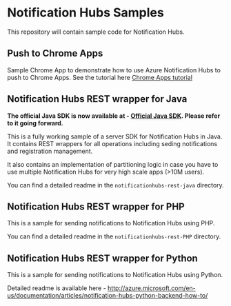 # Notification Hubs Samples

This repository will contain sample code for Notification Hubs.

## Push to Chrome Apps
Sample Chrome App to demonstrate how to use Azure Notification Hubs to push to Chrome Apps. See the tutorial here [Chrome Apps tutorial]

## Notification Hubs REST wrapper for Java

**The official Java SDK is now available at - [Official Java SDK]. Please refer to it going forward.**

This is a fully working sample of a server SDK for Notification Hubs in Java. It contains REST wrappers for all operations including seding notifications and registration management.

It also contains an implementation of partitioning logic in case you have to use multiple Notification Hubs for very high scale apps (>10M users).

You can find a detailed readme in the `notificationhubs-rest-java` directory.

## Notification Hubs REST wrapper for PHP
This is a sample for sending notifications to Notification Hubs using PHP.

You can find a detailed readme in the `notificationhubs-rest-PHP` directory.

## Notification Hubs REST wrapper for Python
This is a sample for sending notifications to Notification Hubs using Python.

Detailed readme is available here - 
http://azure.microsoft.com/en-us/documentation/articles/notification-hubs-python-backend-how-to/

[Official Java SDK]: https://github.com/Azure/azure-notificationhubs-java-backend
[Chrome Apps tutorial]: http://azure.microsoft.com/en-us/documentation/articles/notification-hubs-chrome-get-started/ 
